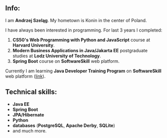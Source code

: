 Info:
-----
I am **Andrzej Szeląg**. My hometown is Konin in the center of Poland. 

I have always been interested in programming. For last 3 years I completed:
1. **CS50's Web Programming with Python and JavaScript** course at **Harvard University**.
2. **Modern Business Applications in Java/Jakarta EE** postgraduate studies at **Lodz University of Technology**.
3. **Spring Boot** course on **SoftwareSkill** web platform.

Currently I am learning **Java Developer Training Program** on **SoftwareSkill** web platform ([link](https://softwareskill.pl/program/java-developer)).

Technical skills:
-----------------
* **Java EE**
* **Spring Boot**
* **JPA/Hibernate**
* **Python**
* **databases** (**PostgreSQL**, **Apache Derby**, **SQLite**) 
* and much more.
